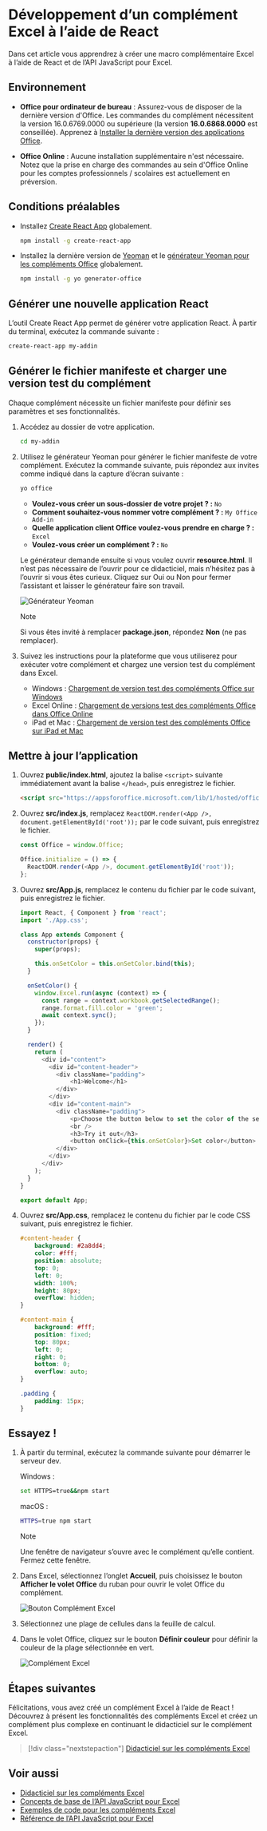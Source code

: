 # <a name="build-an-excel-add-in-using-react"></a>Développement d’un complément Excel à l’aide de React

Dans cet article vous apprendrez à créer une macro complémentaire Excel à l’aide de React et de l’API JavaScript pour Excel.

## <a name="environment"></a>Environnement

- **Office pour ordinateur de bureau** : Assurez-vous de disposer de la dernière version d'Office. Les commandes du complément nécessitent la version 16.0.6769.0000 ou supérieure (la version **16.0.6868.0000** est conseillée). Apprenez à [Installer la dernière version des applications Office](http://aka.ms/latestoffice). 
 
- **Office Online** : Aucune installation supplémentaire n'est nécessaire. Notez que la prise en charge des commandes au sein d'Office Online pour les comptes professionnels / scolaires est actuellement en préversion.

## <a name="prerequisites"></a>Conditions préalables

- Installez [Create React App](https://github.com/facebookincubator/create-react-app) globalement.

    ```bash
    npm install -g create-react-app
    ```

- Installez la dernière version de [Yeoman](https://github.com/yeoman/yo) et le [générateur Yeoman pour les compléments Office](https://github.com/OfficeDev/generator-office) globalement.

    ```bash
    npm install -g yo generator-office
    ```

## <a name="generate-a-new-react-app"></a>Générer une nouvelle application React

L’outil Create React App permet de générer votre application React. À partir du terminal, exécutez la commande suivante :

```bash
create-react-app my-addin
```

## <a name="generate-the-manifest-file-and-sideload-the-add-in"></a>Générer le fichier manifeste et charger une version test du complément

Chaque complément nécessite un fichier manifeste pour définir ses paramètres et ses fonctionnalités.

1. Accédez au dossier de votre application.

    ```bash
    cd my-addin
    ```

2. Utilisez le générateur Yeoman pour générer le fichier manifeste de votre complément. Exécutez la commande suivante, puis répondez aux invites comme indiqué dans la capture d’écran suivante :

    ```bash
    yo office
    ```

    - **Voulez-vous créer un sous-dossier de votre projet ? :** `No`
    - **Comment souhaitez-vous nommer votre complément ? :** `My Office Add-in`
    - **Quelle application client Office voulez-vous prendre en charge ? :** `Excel`
    - **Voulez-vous créer un complément ? :** `No`

    Le générateur demande ensuite si vous voulez ouvrir **resource.html**. Il n’est pas nécessaire de l’ouvrir pour ce didacticiel, mais n’hésitez pas à l’ouvrir si vous êtes curieux. Cliquez sur Oui ou Non pour fermer l’assistant et laisser le générateur faire son travail.

    ![Générateur Yeoman](../images/yo-office.png)
    
    > [!NOTE]
    > Si vous êtes invité à remplacer **package.json**, répondez **Non** (ne pas remplacer).

3. Suivez les instructions pour la plateforme que vous utiliserez pour exécuter votre complément et chargez une version test du complément dans Excel.

    - Windows : [Chargement de version test des compléments Office sur Windows](../testing/create-a-network-shared-folder-catalog-for-task-pane-and-content-add-ins.md)
    - Excel Online : [Chargement de versions test des compléments Office dans Office Online](../testing/sideload-office-add-ins-for-testing.md#sideload-an-office-add-in-on-office-online)
    - iPad et Mac : [Chargement de version test des compléments Office sur iPad et Mac](../testing/sideload-an-office-add-in-on-ipad-and-mac.md)

## <a name="update-the-app"></a>Mettre à jour l’application

1. Ouvrez **public/index.html**, ajoutez la balise `<script>` suivante immédiatement avant la balise `</head>`, puis enregistrez le fichier.

    ```html
    <script src="https://appsforoffice.microsoft.com/lib/1/hosted/office.js"></script>
    ```

2. Ouvrez **src/index.js**, remplacez `ReactDOM.render(<App />, document.getElementById('root'));` par le code suivant, puis enregistrez le fichier. 

    ```typescript
    const Office = window.Office;
    
    Office.initialize = () => {
      ReactDOM.render(<App />, document.getElementById('root'));
    };
    ```

3. Ouvrez **src/App.js**, remplacez le contenu du fichier par le code suivant, puis enregistrez le fichier. 

    ```js
    import React, { Component } from 'react';
    import './App.css';

    class App extends Component {
      constructor(props) {
        super(props);

        this.onSetColor = this.onSetColor.bind(this);
      }

      onSetColor() {
        window.Excel.run(async (context) => {
          const range = context.workbook.getSelectedRange();
          range.format.fill.color = 'green';
          await context.sync();
        });
      }

      render() {
        return (
          <div id="content">
            <div id="content-header">
              <div className="padding">
                  <h1>Welcome</h1>
              </div>
            </div>
            <div id="content-main">
              <div className="padding">
                  <p>Choose the button below to set the color of the selected range to green.</p>
                  <br />
                  <h3>Try it out</h3>
                  <button onClick={this.onSetColor}>Set color</button>
              </div>
            </div>
          </div>
        );
      }
    }

    export default App;
    ```

4. Ouvrez **src/App.css**, remplacez le contenu du fichier par le code CSS suivant, puis enregistrez le fichier. 

    ```css
    #content-header {
        background: #2a8dd4;
        color: #fff;
        position: absolute;
        top: 0;
        left: 0;
        width: 100%;
        height: 80px; 
        overflow: hidden;
    }

    #content-main {
        background: #fff;
        position: fixed;
        top: 80px;
        left: 0;
        right: 0;
        bottom: 0;
        overflow: auto; 
    }

    .padding {
        padding: 15px;
    }
    ```

## <a name="try-it-out"></a>Essayez !

1. À partir du terminal, exécutez la commande suivante pour démarrer le serveur dev.

    Windows :
    ```bash
    set HTTPS=true&&npm start
    ```

    macOS :
    ```bash
    HTTPS=true npm start
    ```

   > [!NOTE]
   > Une fenêtre de navigateur s’ouvre avec le complément qu’elle contient. Fermez cette fenêtre.

2. Dans Excel, sélectionnez l’onglet **Accueil**, puis choisissez le bouton **Afficher le volet Office** du ruban pour ouvrir le volet Office du complément.

    ![Bouton Complément Excel](../images/excel-quickstart-addin-2b.png)

3. Sélectionnez une plage de cellules dans la feuille de calcul.

4. Dans le volet Office, cliquez sur le bouton **Définir couleur** pour définir la couleur de la plage sélectionnée en vert.

    ![Complément Excel](../images/excel-quickstart-addin-2c.png)

## <a name="next-steps"></a>Étapes suivantes

Félicitations, vous avez créé un complément Excel à l’aide de React ! Découvrez à présent les fonctionnalités des compléments Excel et créez un complément plus complexe en continuant le didacticiel sur le complément Excel.

> [!div class="nextstepaction"]
> [Didacticiel sur les compléments Excel](../tutorials/excel-tutorial.yml)

## <a name="see-also"></a>Voir aussi

* [Didacticiel sur les compléments Excel](../tutorials/excel-tutorial-create-table.md)
* [Concepts de base de l’API JavaScript pour Excel](../excel/excel-add-ins-core-concepts.md)
* [Exemples de code pour les compléments Excel](http://dev.office.com/code-samples#?filters=excel,office%20add-ins)
* [Référence de l’API JavaScript pour Excel](https://dev.office.com/reference/add-ins/excel/excel-add-ins-reference-overview)

